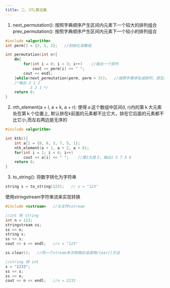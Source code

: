 ```yaml
---
title: 二、STL算法篇
---
```


1. next_permutation(): 按照字典顺序产生区间内元素下一个较大的排列组合
   prev_permutation(): 按照字典顺序产生区间内元素下一个较小的排列组合
```cpp
#include <algorithm>
int perm[] = {3, 1, 2};   //初始化该数组

int permutation(int n){
	do{
		for(int i = 0; i < 3; i++)    //输出一个排列
			cout << perm[i] << " ";
		cout << endl;
	}while(next_permutation(perm, perm + 3));   //按照字典序生成排列，若生成完毕，返回false
	/*输出 3 1 2
	       3 2 1 */
	return 0;
}
```
2. nth_element(a + l, a + k, a + r): 使得ａ这个数组中区间(l, r)内的第ｋ大元素处在第ｋ个位置上, 默认排在k前面的元素都不比它大，排在它后面的元素都不比它小,而左右两边是无序的
```cpp
#include <algorithm>

int kth(){
	int a[] = {0, 6, 3, 7, 5, 1};
	nth_element(a + 1, a + 2, a + 6);
	for(int i = 1; i < 6; i++)
		cout << a[i] << " ";    //第2大是３，输出1 3 7 5 6
	return 0;
}
```

3. to_string(): 将数字转化为字符串
```cpp
string s = to_string(123);   // s = "123"
```

使用stringstream字符串流来实现转换
```cpp
#include <sstream>   //头文件sstream

//int 转 string
int n = 123;
stringstream ss;
ss << n;
string s;
ss >> s;
cout << s << endl;   //s = "123"

ss.clear();   //同一个stream多次转换应该调用clear()方法

//string 转 int
s = "2233";
ss << s;
ss >> n;
cout << n << endl;   //n = 2233
```


